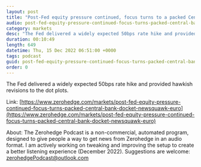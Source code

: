 ```yaml
---
layout: post
title: "Post-Fed equity pressure continued, focus turns to a packed Central Bank docket - Newsquawk Euro Market Open"
audio: post-fed-equity-pressure-continued-focus-turns-packed-central-bank-docket-newsquawk-euro-0
category: markets
desc: "The Fed delivered a widely expected 50bps rate hike and provided hawkish revisions to the dot plots."
duration: 00:10:49
length: 649
datetime: Thu, 15 Dec 2022 06:51:00 +0000
tags: podcast
guid: post-fed-equity-pressure-continued-focus-turns-packed-central-bank-docket-newsquawk-euro-0
order: 0
---
```

The Fed delivered a widely expected 50bps rate hike and provided hawkish revisions to the dot plots.

Link: [https://www.zerohedge.com/markets/post-fed-equity-pressure-continued-focus-turns-packed-central-bank-docket-newsquawk-euro](https://www.zerohedge.com/markets/post-fed-equity-pressure-continued-focus-turns-packed-central-bank-docket-newsquawk-euro)

About: The Zerohedge Podcast is a non-commercial, automated program, designed to give people a way to get news from Zerohedge in an audio format.  I am actively working on tweaking and improving the setup to create a better listening experience (December 2022).  Suggestions are welcome: [zerohedgePodcast@outlook.com](mailto:zerohedgePodcast@outlook.com)
